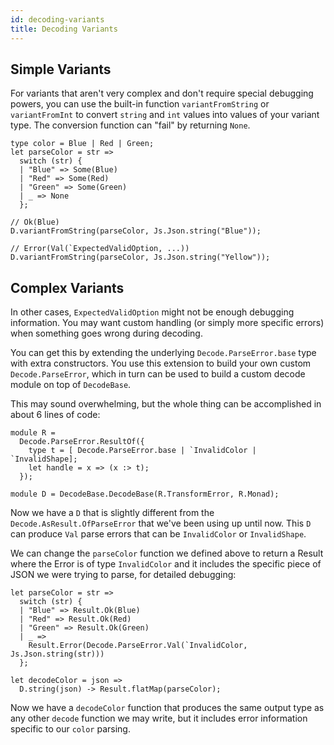 ```yaml
---
id: decoding-variants
title: Decoding Variants
---
```


## Simple Variants

For variants that aren't very complex and don't require special debugging powers, you can use the built-in function `variantFromString` or `variantFromInt` to convert `string` and `int` values into values of your variant type. The conversion function can "fail" by returning `None`.

```reasonml
type color = Blue | Red | Green;
let parseColor = str =>
  switch (str) {
  | "Blue" => Some(Blue)
  | "Red" => Some(Red)
  | "Green" => Some(Green)
  | _ => None
  };

// Ok(Blue)
D.variantFromString(parseColor, Js.Json.string("Blue"));

// Error(Val(`ExpectedValidOption, ...))
D.variantFromString(parseColor, Js.Json.string("Yellow"));
```

## Complex Variants

In other cases, `ExpectedValidOption` might not be enough debugging information. You may want custom handling (or simply more specific errors) when something goes wrong during decoding.

You can get this by extending the underlying `Decode.ParseError.base` type with extra constructors. You use this extension to build your own custom `Decode.ParseError`, which in turn can be used to build a custom decode module on top of `DecodeBase`.

This may sound overwhelming, but the whole thing can be accomplished in about 6 lines of code:

```reasonml
module R =
  Decode.ParseError.ResultOf({
    type t = [ Decode.ParseError.base | `InvalidColor | `InvalidShape];
    let handle = x => (x :> t);
  });

module D = DecodeBase.DecodeBase(R.TransformError, R.Monad);
```

Now we have a `D` that is slightly different from the `Decode.AsResult.OfParseError` that we've been using up until now. This `D` can produce `Val` parse errors that can be `InvalidColor` or `InvalidShape`.

We can change the `parseColor` function we defined above to return a Result where the Error is of type `InvalidColor` and it includes the specific piece of JSON we were trying to parse, for detailed debugging:

```reasonml
let parseColor = str =>
  switch (str) {
  | "Blue" => Result.Ok(Blue)
  | "Red" => Result.Ok(Red)
  | "Green" => Result.Ok(Green)
  | _ =>
    Result.Error(Decode.ParseError.Val(`InvalidColor, Js.Json.string(str)))
  };

let decodeColor = json =>
  D.string(json) -> Result.flatMap(parseColor);
```

Now we have a `decodeColor` function that produces the same output type as any other `decode` function we may write, but it includes error information specific to our `color` parsing.
